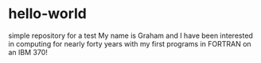 # hello-world
simple repository for a test
My name is Graham and I have been interested in computing for nearly forty years with my first programs in FORTRAN on an IBM 370!
